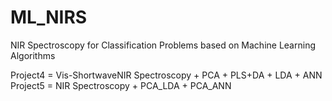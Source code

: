# ML_NIRS
NIR Spectroscopy for Classification Problems based on Machine Learning Algorithms

Project4 = Vis-ShortwaveNIR Spectroscopy + PCA + PLS+DA + LDA + ANN
Project5 = NIR Spectroscopy + PCA_LDA + PCA_ANN
